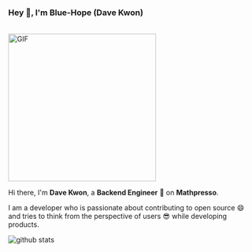 ### Hey 👋, I'm Blue-Hope (Dave Kwon)
<br />

<img width="300" alt="GIF" src="https://user-images.githubusercontent.com/38323921/118517120-e8366b00-b771-11eb-9353-99f959408d86.gif" />

Hi there, I'm **Dave Kwon**, a **Backend Engineer** 🚀 on **Mathpresso**.

I am a developer who is passionate about contributing to open source 😄 and tries to think from the perspective of users 😎 while developing products. 

![github stats](https://github-readme-stats.vercel.app/api?username=blue-hope&show_icons=true&hide_border=true&count_private=true)
